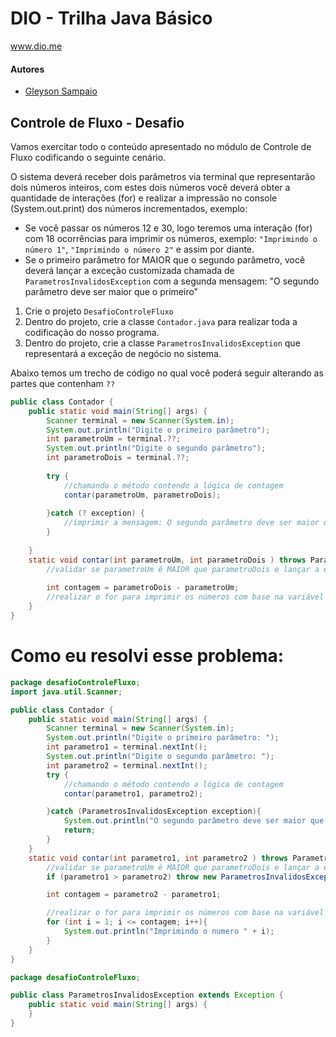 # DIO - Trilha Java Básico
www.dio.me

#### Autores
- [Gleyson Sampaio](https://github.com/glysns)

## Controle de Fluxo - Desafio

Vamos exercitar todo o conteúdo apresentado no módulo de Controle de Fluxo codificando o seguinte cenário.

O sistema deverá receber dois parâmetros via terminal que representarão dois números inteiros, com estes dois números você deverá obter a quantidade de interações (for) e realizar a impressão no console (System.out.print) dos números incrementados, exemplo:

* Se você passar os números 12 e 30, logo teremos uma interação (for) com 18 ocorrências para imprimir os números, exemplo: `"Imprimindo o número 1"`, `"Imprimindo o número 2"` e assim por diante.
* Se o primeiro parâmetro for MAIOR que o segundo parâmetro, você deverá lançar a exceção customizada chamada de `ParametrosInvalidosException` com a segunda mensagem: "O segundo parâmetro deve ser maior que o primeiro"   


1. Crie o projeto `DesafioControleFluxo`
2. Dentro do projeto, crie a classe `Contador.java` para realizar toda a codificação do nosso programa.
3. Dentro do projeto, crie a classe `ParametrosInvalidosException` que representará a exceção de negócio no sistema. 

Abaixo temos um trecho de código no qual você poderá seguir alterando as partes que contenham `??`

```java
public class Contador {
	public static void main(String[] args) {
		Scanner terminal = new Scanner(System.in);
		System.out.println("Digite o primeiro parâmetro");
		int parametroUm = terminal.??;
		System.out.println("Digite o segundo parâmetro");
		int parametroDois = terminal.??;
		
		try {
			//chamando o método contendo a lógica de contagem
			contar(parametroUm, parametroDois);
		
		}catch (? exception) {
			//imprimir a mensagem: O segundo parâmetro deve ser maior que o primeiro
		}
		
	}
	static void contar(int parametroUm, int parametroDois ) throws ParametrosInvalidosException {
		//validar se parametroUm é MAIOR que parametroDois e lançar a exceção
		
		int contagem = parametroDois - parametroUm;
		//realizar o for para imprimir os números com base na variável contagem
	}
}
```

# Como eu resolvi esse problema:

```java
package desafioControleFluxo;
import java.util.Scanner;

public class Contador {
    public static void main(String[] args) {
        Scanner terminal = new Scanner(System.in);
        System.out.println("Digite o primeiro parâmetro: ");
        int parametro1 = terminal.nextInt();
        System.out.println("Digite o segundo parâmetro: ");
        int parametro2 = terminal.nextInt();
        try {
            //chamando o método contendo a lógica de contagem
            contar(parametro1, parametro2);

        }catch (ParametrosInvalidosException exception){
            System.out.println("O segundo parâmetro deve ser maior que o primeiro");
            return;
        }
    }
    static void contar(int parametro1, int parametro2 ) throws ParametrosInvalidosException {
        //validar se parametroUm é MAIOR que parametroDois e lançar a exceção
        if (parametro1 > parametro2) throw new ParametrosInvalidosException();

        int contagem = parametro2 - parametro1;

        //realizar o for para imprimir os números com base na variável contagem
        for (int i = 1; i <= contagem; i++){
            System.out.println("Imprimindo o numero " + i);
        }
    }
}

```

```java
package desafioControleFluxo;

public class ParametrosInvalidosException extends Exception {
    public static void main(String[] args) {
    }
}

```





